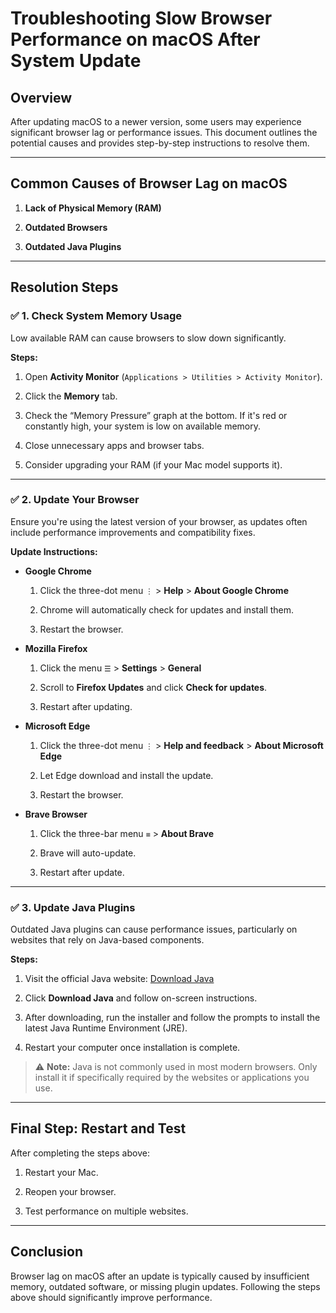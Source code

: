 

# **Troubleshooting Slow Browser Performance on macOS After System Update**

## **Overview**

After updating macOS to a newer version, some users may experience significant browser lag or performance issues. This document outlines the potential causes and provides step-by-step instructions to resolve them.

---

## **Common Causes of Browser Lag on macOS**

1. **Lack of Physical Memory (RAM)**

2. **Outdated Browsers**

3. **Outdated Java Plugins**

---

## **Resolution Steps**

### ✅ **1. Check System Memory Usage**

Low available RAM can cause browsers to slow down significantly.

**Steps:**

1. Open **Activity Monitor** (`Applications > Utilities > Activity Monitor`).

2. Click the **Memory** tab.

3. Check the “Memory Pressure” graph at the bottom. If it's red or constantly high, your system is low on available memory.

4. Close unnecessary apps and browser tabs.

5. Consider upgrading your RAM (if your Mac model supports it).

---

### ✅ **2. Update Your Browser**

Ensure you're using the latest version of your browser, as updates often include performance improvements and compatibility fixes.

**Update Instructions:**

- **Google Chrome**
  
  1. Click the three-dot menu `⋮` > **Help** > **About Google Chrome**
  
  2. Chrome will automatically check for updates and install them.
  
  3. Restart the browser.

- **Mozilla Firefox**
  
  1. Click the menu `☰` > **Settings** > **General**
  
  2. Scroll to **Firefox Updates** and click **Check for updates**.
  
  3. Restart after updating.

- **Microsoft Edge**
  
  1. Click the three-dot menu `⋮` > **Help and feedback** > **About Microsoft Edge**
  
  2. Let Edge download and install the update.
  
  3. Restart the browser.

- **Brave Browser**
  
  1. Click the three-bar menu `≡` > **About Brave**
  
  2. Brave will auto-update.
  
  3. Restart after update.

---

### ✅ **3. Update Java Plugins**

Outdated Java plugins can cause performance issues, particularly on websites that rely on Java-based components.

**Steps:**

1. Visit the official Java website: [Download Java](https://www.java.com/download)

2. Click **Download Java** and follow on-screen instructions.

3. After downloading, run the installer and follow the prompts to install the latest Java Runtime Environment (JRE).

4. Restart your computer once installation is complete.

> ⚠️ **Note:** Java is not commonly used in most modern browsers. Only install it if specifically required by the websites or applications you use.

---

## **Final Step: Restart and Test**

After completing the steps above:

1. Restart your Mac.

2. Reopen your browser.

3. Test performance on multiple websites.

---

## **Conclusion**

Browser lag on macOS after an update is typically caused by insufficient memory, outdated software, or missing plugin updates. Following the steps above should significantly improve performance. 


